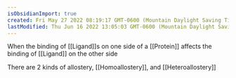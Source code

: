 ```yaml
---
isObsidianImport: true
created: Fri May 27 2022 08:19:17 GMT-0600 (Mountain Daylight Saving Time)
lastModified: Thu Jun 16 2022 13:05:03 GMT-0600 (Mountain Daylight Saving Time)
---
```

When the binding of [[Ligand]]s on one side of a [[Protein]] affects the binding of [[Ligand]] on the other side

There are 2 kinds of allostery, [[Homoallostery]], and [[Heteroallostery]]

